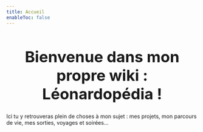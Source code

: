 ```yaml
---
title: Accueil
enableToc: false
---
```

<center> <h1 style="font-size:40px";> Bienvenue dans mon propre wiki : <br> Léonardopédia ! </h1> </center>
Ici tu y retrouveras plein de choses à mon sujet : mes projets, mon parcours de vie, mes sorties, voyages et soirées...